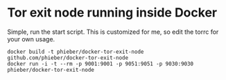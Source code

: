 Tor exit node running inside Docker
===================================

Simple, run the start script.  This is customized for me, so edit the torrc for your own usage.

```
docker build -t phieber/docker-tor-exit-node github.com/phieber/docker-tor-exit-node
docker run -i -t --rm -p 9001:9001 -p 9051:9051 -p 9030:9030 phieber/docker-tor-exit-node
